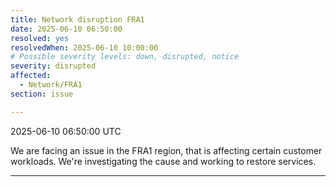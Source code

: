 ```yaml
---
title: Network disruption FRA1
date: 2025-06-10 06:50:00
resolved: yes
resolvedWhen: 2025-06-10 10:00:00
# Possible severity levels: down, disrupted, notice
severity: disrupted
affected:
  - Network/FRA1
section: issue

---
```


2025-06-10 06:50:00 UTC

We are facing an issue in the FRA1 region, that is affecting certain customer workloads. We're investigating the cause and working to restore services.


---

